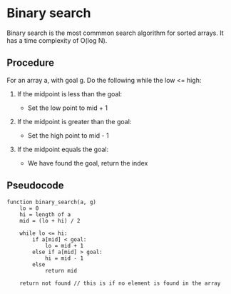 # Binary search

Binary search is the most commmon search algorithm for sorted arrays. It has a time complexity of O(log N).

## Procedure

For an array a, with goal g.
Do the following while the low <= high:

1. If the midpoint is less than the goal:

    - Set the low point to mid + 1
2. If the midpoint is greater than the goal:

    - Set the high point to mid - 1
3. If the midpoint equals the goal:

    - We have found the goal, return the index

## Pseudocode

```pseudo
function binary_search(a, g)
    lo = 0
    hi = length of a
    mid = (lo + hi) / 2

    while lo <= hi:
        if a[mid] < goal:
            lo = mid + 1
        else if a[mid] > goal:
            hi = mid - 1
        else
            return mid
    
    return not found // this is if no element is found in the array
```

